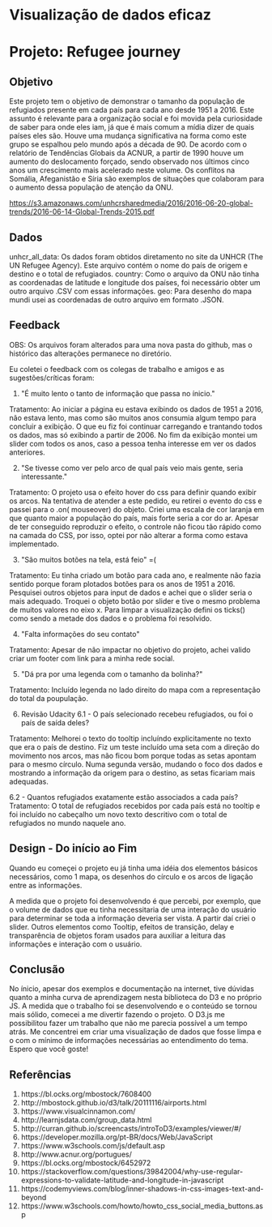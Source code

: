 # Visualização de dados eficaz
# Projeto: Refugee journey

## Objetivo

Este projeto tem o objetivo de demonstrar o tamanho da população de refugiados presente em cada país para cada ano desde 1951 a 2016. Este assunto é relevante para a organização social e foi movida pela curiosidade de saber para onde eles iam, já que é mais comum a mídia dizer de quais países eles são. 
Houve uma mudança significativa na forma como este grupo se espalhou pelo mundo após a década de 90. De acordo com o relatório de Tendências Globais da ACNUR, a partir de 1990 houve um aumento do deslocamento forçado, sendo observado nos últimos cinco anos um crescimento mais acelerado neste volume. Os conflitos na Somália, Afeganistão e Síria são exemplos de situações que colaboram para o aumento dessa população de atenção da ONU.

https://s3.amazonaws.com/unhcrsharedmedia/2016/2016-06-20-global-trends/2016-06-14-Global-Trends-2015.pdf

## Dados

unhcr_all_data: Os dados foram obtidos diretamento no site da UNHCR (The UN Refugee Agency). Este arquivo contém o nome do país de origem e destino e o total de refugiados. 
country: Como o arquivo da ONU não tinha as coordenadas de latitude e longitude dos países, foi necessário obter um outro arquivo .CSV com essas informações. 
geo: Para desenho do mapa mundi usei as coordenadas de outro arquivo em formato .JSON. 

## Feedback

OBS: Os arquivos foram alterados para uma nova pasta do github, mas o histórico das alterações permanece no diretório.

Eu coletei o feedback com os colegas de trabalho e amigos e as sugestões/críticas foram:

1. "É muito lento o tanto de informação que passa no ínicio."

Tratamento: Ao iniciar a página eu estava exibindo os dados de 1951 a 2016, não estava lento, mas como são muitos anos consumia algum tempo para concluir a exibição. O que eu fiz foi continuar carregando e trantando todos os dados, mas só exibindo a partir de 2006. No fim da exibição montei um slider com todos os anos, caso a pessoa tenha interesse em ver os dados anteriores.

2. "Se tivesse como ver pelo arco de qual país veio mais gente, seria interessante."

Tratamento: O projeto usa o efeito hover do css para definir quando exibir os arcos. Na tentativa de atender a este pedido, eu retirei o evento do css e passei para o .on( mouseover) do objeto. Criei uma escala de cor laranja em que quanto maior a população do país, mais forte seria a cor do ar. Apesar de ter conseguido reproduzir o efeito, o controle não ficou tão rápido como na camada do CSS, por isso, optei por não alterar a forma como estava implementado.

3. "São muitos botões na tela, está feio" =(

Tratamento: Eu tinha criado um botão para cada ano, e realmente não fazia sentido porque foram plotados botões para os anos de 1951 a 2016. Pesquisei outros objetos para input de dados e achei que o slider seria o mais adequado. Troquei o objeto botão por slider e tive o mesmo problema de muitos valores no eixo x. Para limpar a visualização defini os ticks() como sendo a metade dos dados e o problema foi resolvido.

4. "Falta informações do seu contato"

Tratamento: Apesar de não impactar no objetivo do projeto, achei valido criar um footer com link para a minha rede social.

5. "Dá pra por uma legenda com o tamanho da bolinha?"

Tratamento: Incluído legenda no lado direito do mapa com a representação do total da poupulação.

6. Revisão Udacity
6.1 - O país selecionado recebeu refugiados, ou foi o país de saída deles?

Tratamento: Melhorei o texto do tooltip incluíndo explicitamente no texto que era o país de destino. Fiz um teste incluído uma seta com a direção do movimento nos arcos, mas não ficou bom porque todas as setas apontam para o mesmo círculo. Numa segunda versão, mudando o foco dos dados e mostrando a informação da origem para o destino, as setas ficariam mais adequadas.

6.2 - Quantos refugiados exatamente estão associados a cada país?
Tratamento: O total de refugiados recebidos por cada país está no tooltip e foi incluído no cabeçalho um novo texto descritivo com o total de refugiados no mundo naquele ano.

## Design - Do início ao Fim

Quando eu começei o projeto eu já tinha uma idéia dos elementos básicos necessários, como 1 mapa, os desenhos do círculo e os arcos de ligação entre as informações.

A medida que o projeto foi desenvolvendo é que percebi, por exemplo, que o volume de dados que eu tinha necessitaria de uma interação do usuário para determinar se toda a informação deveria ser vista. A partir daí criei o slider. Outros elementos como Tooltip, efeitos de transição, delay e transparência de objetos foram usados para auxiliar a leitura das informações e interação com o usuário.

## Conclusão
No ínicio, apesar dos exemplos e documentação na internet, tive dúvidas quanto a minha curva de aprendizagem nesta biblioteca do D3 e no próprio JS. A medida que o trabalho foi se desenvolvendo e o conteúdo se tornou mais sólido, comecei a me divertir fazendo o projeto. O D3.js me possibilitou fazer um trabalho que não me parecia possível a um tempo atrás. Me concentrei em criar uma visualização de dados que fosse limpa e o com o mínimo de informações necessárias ao entendimento do tema. Espero que você goste! 

## Referências
<ol>
<li>https://bl.ocks.org/mbostock/7608400</li>
<li>http://mbostock.github.io/d3/talk/20111116/airports.html</li>
<li>https://www.visualcinnamon.com/</li>
<li>http://learnjsdata.com/group_data.html</li>
<li>http://curran.github.io/screencasts/introToD3/examples/viewer/#/</li>
<li>https://developer.mozilla.org/pt-BR/docs/Web/JavaScript</li>
<li>https://www.w3schools.com/js/default.asp</li>
<li>http://www.acnur.org/portugues/</li>
<li>https://bl.ocks.org/mbostock/6452972</li>
<li>https://stackoverflow.com/questions/39842004/why-use-regular-expressions-to-validate-latitude-and-longitude-in-javascript</li>
<li>https://codemyviews.com/blog/inner-shadows-in-css-images-text-and-beyond</li>
<li>https://www.w3schools.com/howto/howto_css_social_media_buttons.asp</li>
</ol>


